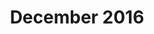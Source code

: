 ---
layout: page-tags
title: "December 2016"
permalink: /tips/2016/12/
breadcrumb: tips
archive-name: "December 2016"
archive-type: Monthly
sections:
 intro: Blog
 brief: December 2016 Archive
 icon: fa fa-newspaper-o fa-5x
---